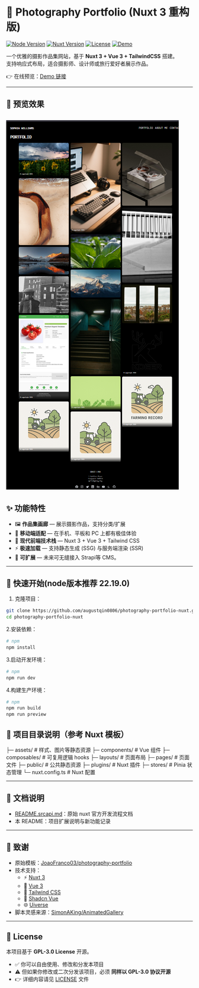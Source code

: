 # 📸 Photography Portfolio (Nuxt 3 重构版)

[![Node Version](https://img.shields.io/badge/node-22.19.0-brightgreen)](https://nodejs.org/)
[![Nuxt Version](https://img.shields.io/badge/Nuxt-3-blue)](https://nuxt.com/)
[![License](https://img.shields.io/badge/license-GPL--3.0-blue)](./LICENSE)
[![Demo](https://img.shields.io/badge/demo-online-orange)](https://lens.kdeer.top)

一个优雅的摄影作品集网站，基于 **Nuxt 3 + Vue 3 + TailwindCSS** 搭建。  
支持响应式布局，适合摄影师、设计师或旅行爱好者展示作品。  

👉 在线预览：[Demo 链接](https://lens.kdeer.top)

---

## 🎨 预览效果
![alt text](image.png)
---

## ✨ 功能特性
- 🖼️ **作品集画廊** — 展示摄影作品，支持分类/扩展  
- 📱 **移动端适配** — 在手机、平板和 PC 上都有极佳体验  
- 🎨 **现代前端技术栈** — Nuxt 3 + Vue 3 + Tailwind CSS  
- ⚡ **极速加载** — 支持静态生成 (SSG) 与服务端渲染 (SSR)  
- 🔧 **可扩展** — 未来可无缝接入 Strapi等 CMS。
---

## 🚀 快速开始(node版本推荐 22.19.0)

1. 克隆项目：
```bash
git clone https://github.com/augustqin0806/photography-portfolio-nuxt.git
cd photography-portfolio-nuxt
```
2.安装依赖：
```bash
# npm
npm install
```
3.启动开发环境：
```bash
# npm
npm run dev
```
4.构建生产环境：
```bash
# npm
npm run build
npm run preview
```

## 📁 项目目录说明（参考 Nuxt 模板）
├─ assets/       # 样式、图片等静态资源
├─ components/   # Vue 组件
├─ composables/  # 可复用逻辑 hooks
├─ layouts/      # 页面布局
├─ pages/        # 页面文件
├─ public/       # 公共静态资源
├─ plugins/      # Nuxt 插件
├─ stores/       # Pinia 状态管理
└─ nuxt.config.ts # Nuxt 配置

---

## 📂 文档说明
- [README.srcapi.md](./README.nuxt.md)：原始 nuxt 官方开发流程文档  
- 本 README：项目扩展说明与新功能记录  

---

## 🙏 致谢
- 原始模板：[JoaoFranco03/photography-portfolio](https://github.com/JoaoFranco03/photography-portfolio)  
- 技术支持：  
  - ⚡ [Nuxt 3](https://nuxt.com/)  
  - 🖖 [Vue 3](https://vuejs.org/)  
  - 🎨 [Tailwind CSS](https://tailwindcss.com/)  
  - 🎯 [Shadcn Vue](https://tailwindcss.com/)  
  - 🌐 [Uiverse](https://uiverse.io)
- 脚本灵感来源：[SimonAKing/AnimatedGallery](https://github.com/SimonAKing/AnimatedGallery)

---

## 📄 License
本项目基于 **GPL-3.0 License** 开源。  
- ✅ 你可以自由使用、修改和分发本项目  
- ⚠️ 但如果你修改或二次分发该项目，必须 **同样以 GPL-3.0 协议开源**  
- 👉 详细内容请见 [LICENSE](./LICENSE) 文件

